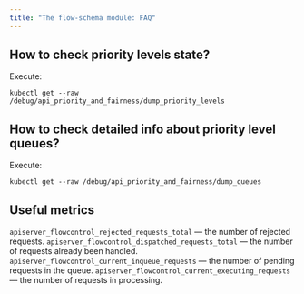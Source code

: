 ```yaml
---
title: "The flow-schema module: FAQ"
---
```


## How to check priority levels state?

Execute:

```shell
kubectl get --raw /debug/api_priority_and_fairness/dump_priority_levels
```

## How to check detailed info about priority level queues?

Execute:

```shell
kubectl get --raw /debug/api_priority_and_fairness/dump_queues
```

## Useful metrics

`apiserver_flowcontrol_rejected_requests_total` — the number of rejected requests.
`apiserver_flowcontrol_dispatched_requests_total` — the number of requests already been handled.
`apiserver_flowcontrol_current_inqueue_requests` — the number of pending requests in the queue.
`apiserver_flowcontrol_current_executing_requests` — the number of requests in processing.
